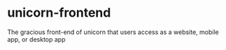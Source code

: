 # unicorn-frontend
The gracious front-end of unicorn that users access as a website, mobile app, or desktop app
